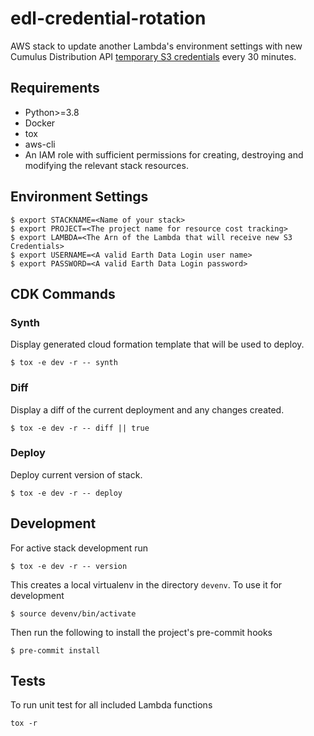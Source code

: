 # edl-credential-rotation
AWS stack to update another Lambda's environment settings with new Cumulus Distribution API [temporary S3 credentials](https://nasa.github.io/cumulus-distribution-api/#temporary-s3-credentials) every 30 minutes.


## Requirements
- Python>=3.8
- Docker
- tox
- aws-cli
- An IAM role with sufficient permissions for creating, destroying and modifying the relevant stack resources.

## Environment Settings
```
$ export STACKNAME=<Name of your stack>
$ export PROJECT=<The project name for resource cost tracking>
$ export LAMBDA=<The Arn of the Lambda that will receive new S3 Credentials>
$ export USERNAME=<A valid Earth Data Login user name>
$ export PASSWORD=<A valid Earth Data Login password>
```

## CDK Commands
### Synth
Display generated cloud formation template that will be used to deploy.
```
$ tox -e dev -r -- synth
```

### Diff
Display a diff of the current deployment and any changes created.
```
$ tox -e dev -r -- diff || true
```

### Deploy
Deploy current version of stack.
```
$ tox -e dev -r -- deploy
```

## Development
For active stack development run
```
$ tox -e dev -r -- version
```
This creates a local virtualenv in the directory `devenv`.  To use it for development
```
$ source devenv/bin/activate
```
Then run the following to install the project's pre-commit hooks
```
$ pre-commit install
```

## Tests
To run unit test for all included Lambda functions
```
tox -r
```
